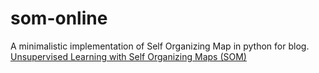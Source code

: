 # som-online
A minimalistic implementation of Self Organizing Map in python for blog.
[Unsupervised Learning with Self Organizing Maps (SOM)](https://machinelearningnepal.com/2018/01/16/online-som)
